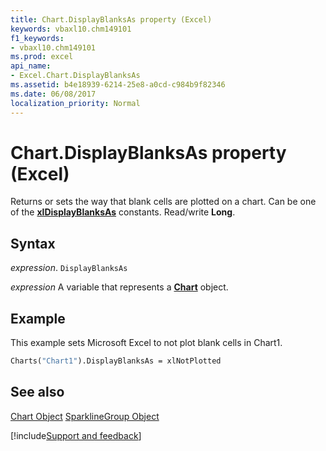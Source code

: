 ```yaml
---
title: Chart.DisplayBlanksAs property (Excel)
keywords: vbaxl10.chm149101
f1_keywords:
- vbaxl10.chm149101
ms.prod: excel
api_name:
- Excel.Chart.DisplayBlanksAs
ms.assetid: b4e18939-6214-25e8-a0cd-c984b9f82346
ms.date: 06/08/2017
localization_priority: Normal
---
```



# Chart.DisplayBlanksAs property (Excel)

Returns or sets the way that blank cells are plotted on a chart. Can be one of the  **[xlDisplayBlanksAs](Excel.XlDisplayBlanksAs.md)** constants. Read/write **Long**.


## Syntax

_expression_. `DisplayBlanksAs`

_expression_ A variable that represents a **[Chart](Excel.Chart(object).md)** object.


## Example

This example sets Microsoft Excel to not plot blank cells in Chart1.


```vb
Charts("Chart1").DisplayBlanksAs = xlNotPlotted
```


## See also


[Chart Object](Excel.Chart(object).md)
[SparklineGroup Object](Excel.SparklineGroup.md)

[!include[Support and feedback](~/includes/feedback-boilerplate.md)]